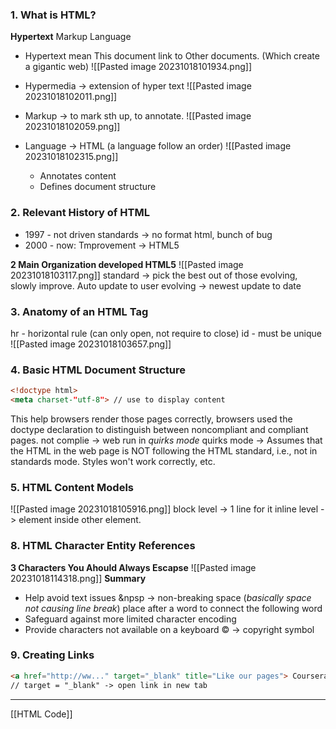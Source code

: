### 1. What is HTML?
**Hypertext** Markup Language
+ Hypertext mean This document link to Other documents. (Which create a gigantic web)
![[Pasted image 20231018101934.png]]

+ Hypermedia -> extension of hyper text
![[Pasted image 20231018102011.png]]

+ Markup -> to mark sth up, to annotate.
![[Pasted image 20231018102059.png]]

+ Language -> HTML (a language follow an order)
![[Pasted image 20231018102315.png]]
	+ Annotates content
	+ Defines document structure

### 2. Relevant History of HTML


+ 1997 - not driven standards -> no format html, bunch of bug
+ 2000 - now: Tmprovement -> HTML5

**2 Main Organization developed HTML5** 
![[Pasted image 20231018103117.png]]
standard -> pick the best out of those evolving, slowly improve. Auto update to user 
evolving -> newest update to date


### 3. Anatomy of an HTML Tag

hr - horizontal rule (can only open, not require to close)
id - must be unique
![[Pasted image 20231018103657.png]]

### 4. Basic HTML Document Structure
```html
<!doctype html>
<meta charset-"utf-8"> // use to display content
```
This help browsers render those pages correctly, browsers used the doctype declaration to distinguish between noncompliant and compliant pages. 
	not complie ->  web run in *quirks mode* 
	quirks mode -> Assumes that the HTML in the web page is NOT following the HTML standard, i.e., not in standards mode. Styles won't work correctly, etc.

### 5. HTML Content Models
![[Pasted image 20231018105916.png]]
block level -> 1 line for it
inline level -> element inside other element.


### 8. HTML Character Entity References

**3 Characters You Ahould Always Escapse**
![[Pasted image 20231018114318.png]]
**Summary**
+ Help avoid text issues
	&npsp -> non-breaking space (*basically space not causing line break*)
		place after a word to connect the following word
+ Safeguard against more limited character encoding
+ Provide characters not available on a keyboard 
	&copy; -> copyright symbol 


### 9. Creating Links
```html
<a href="http://ww..." target="_blank" title="Like our pages"> Coursera </a>
// target = "_blank" -> open link in new tab 
```


---
[[HTML Code]]

